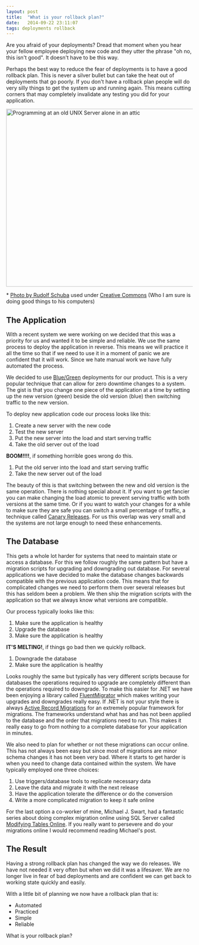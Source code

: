 ```yaml
---
layout: post
title:  "What is your rollback plan?"
date:   2014-09-22 23:11:07
tags: deployments rollback
---
```

Are you afraid of your deployments? Dread that moment when you hear your fellow
employee deploying new code and they utter the phrase "oh no, this isn't good".
It doesn't have to be this way.

Perhaps the best way to reduce the fear of deployments is to have a good
rollback plan. This is never a silver bullet but can take the heat out of
deployments that go poorly. If you don't have a rollback plan people will do
very silly things to get the system up and running again. This means cutting
corners that may completely invalidate any testing you did for your
application.

<a href="https://www.flickr.com/photos/rudolf_schuba/153225000" style="display: inline" title="UNIX - Server Photo by Rudolf Schuba used under Creative Commons from Flickr">
	<img src="https://c1.staticflickr.com/1/44/153225000_698c62c38a_z.jpg?zz=1" width="640" height="480" alt="Programming at an old UNIX Server alone in an attic">
</a>

<p>
* <a href="https://www.flickr.com/photos/rudolf_schuba/153225000" style="display: inline" title="UNIX - Server used under Creative Commons from Flickr">Photo by Rudolf Schuba</a> used under <a href="https://creativecommons.org/licenses/by/2.0/">Creative Commons</a> (Who I am sure is doing good things to his computers)
</p>

The Application
-------------------------------------------------------------------------------

With a recent system we were working on we decided that this was a priority for
us and wanted it to be simple and reliable. We use the same process to deploy
the application in reverse. This means we will practice it all the time so that
if we need to use it in a moment of panic we are confident that it will work.
Since we hate manual work we have fully automated the process.

We decided to use [Blue/Green](http://martinfowler.com/bliki/BlueGreenDeployment.html)
deployments for our product. This is a very popular technique that can allow
for zero downtime changes to a system. The gist is that you change one piece of
the application at a time by setting up the new version (green) beside the old
version (blue) then switching traffic to the new version.

To deploy new application code our process looks like this:

1. Create a new server with the new code
1. Test the new server
1. Put the new server into the load and start serving traffic
1. Take the old server out of the load

**BOOM!!!!**, if something horrible goes wrong do this.

1. Put the old server into the load and start serving traffic
1. Take the new server out of the load

The beauty of this is that switching between the new and old version is the
same operation. There is nothing special about it. If you want to get fancier
you can make changing the load atomic to prevent serving traffic with both
versions at the same time. Or if you want to watch your changes for a while to
make sure they are safe you can switch a small percentage of traffic, a
technique called [Canary Releases](http://martinfowler.com/bliki/CanaryRelease.html).
For us this overlap was very small and the systems are not large enough to need
these enhancements.

The Database
-------------------------------------------------------------------------------

This gets a whole lot harder for systems that need to maintain state or access
a database. For this we follow roughly the same pattern but have a migration
scripts for upgrading and downgrading out database. For several applications we
have decided to make the database changes backwards compatible with the
previous application code. This means that for complicated changes we need to
perform them over several releases but this has seldom been a problem. We then
ship the migration scripts with the application so that we always know what
versions are compatible.

Our process typically looks like this:

1. Make sure the application is healthy
1. Upgrade the database
1. Make sure the application is healthy

**IT'S MELTING!**, if things go bad then we quickly rollback.

1. Downgrade the database
1. Make sure the application is healthy

Looks roughly the same but typically has very different scripts because for
databases the operations required to upgrade are completely different than the
operations required to downgrade. To make this easier for .NET we have been
enjoying a library called [FluentMigrator](https://github.com/schambers/fluentmigrator/wiki)
which makes writing your upgrades and downgrades really easy. If .NET is not
your style there is always [Active Record Migrations](http://guides.rubyonrails.org/migrations.html)
for an extremely popular framework for migrations. The frameworks understand
what has and has not been applied to the database and the order that migrations
need to run. This makes it really easy to go from nothing to a complete
database for your application in minutes.

We also need to plan for whether or not these migrations can occur online. This
has not always been easy but since most of migrations are minor schema changes
it has not been very bad. Where it starts to get harder is when you need to
change data contained within the system. We have typically employed one three
choices:

1. Use triggers/database tools to replicate necessary data
1. Leave the data and migrate it with the next release
1. Have the application tolerate the difference or do the conversion
1. Write a more complicated migration to keep it safe online

For the last option a co-worker of mine, Michael J. Swart, had a fantastic
series about doing complex migration online using SQL Server called
[Modifying Tables Online](http://michaeljswart.com/2012/04/modifying-tables-online-part-1-migration-strategy/).
If you really want to persevere and do your migrations online I would recommend
reading Michael's post.

The Result
-------------------------------------------------------------------------------

Having a strong rollback plan has changed the way we do releases. We have not
needed it very often but when we did it was a lifesaver. We are no longer live
in fear of bad deployments and are confident we can get back to working state
quickly and easily.

With a little bit of planning we now have a rollback plan that is:

* Automated
* Practiced
* Simple
* Reliable

What is your rollback plan?
